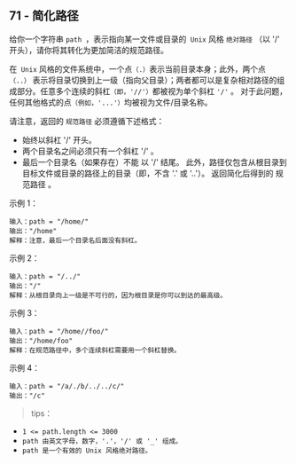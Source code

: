 ## 71 - 简化路径
给你一个字符串 `path `，表示指向某一文件或目录的` Unix` 风格 `绝对路径` （以 '/' 开头），请你将其转化为更加简洁的规范路径。

在` Unix` 风格的文件系统中，一个点`（.）`表示当前目录本身；此外，两个点 `（..）` 表示将目录切换到上一级（指向父目录）；两者都可以是复杂相对路径的组成部分。任意多个连续的斜杠`（即，'//'）`都被视为单个斜杠 `'/'` 。 对于此问题，任何其他格式的点`（例如，'...'）`均被视为文件/目录名称。

请注意，返回的 `规范路径` 必须遵循下述格式：
+ 始终以斜杠 '/' 开头。
+ 两个目录名之间必须只有一个斜杠 '/' 。
+ 最后一个目录名（如果存在）不能 以 '/' 结尾。
此外，路径仅包含从根目录到目标文件或目录的路径上的目录（即，不含 '.' 或 '..'）。
返回简化后得到的 规范路径 。

 

示例 1：
```
输入：path = "/home/"
输出："/home"
解释：注意，最后一个目录名后面没有斜杠。 
```
示例 2：
```
输入：path = "/../"
输出："/"
解释：从根目录向上一级是不可行的，因为根目录是你可以到达的最高级。
```
示例 3：
```
输入：path = "/home//foo/"
输出："/home/foo"
解释：在规范路径中，多个连续斜杠需要用一个斜杠替换。
```
示例 4：
```
输入：path = "/a/./b/../../c/"
输出："/c"
 ```

>tips：
+ `1 <= path.length <= 3000`
+ `path 由英文字母，数字，'.'，'/' 或 '_' 组成。`
+ `path 是一个有效的 Unix 风格绝对路径。`